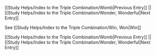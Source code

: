[[Study Helps/Index to the Triple Combination/Womb|Previous Entry]]  ||  [[Study Helps/Index to the Triple Combination/Wonder, Wonderful|Next Entry]]

 See [[Study Helps/Index to the Triple Combination/Win, Won|Win]]

[[Study Helps/Index to the Triple Combination/Womb|Previous Entry]]  ||  [[Study Helps/Index to the Triple Combination/Wonder, Wonderful|Next Entry]]